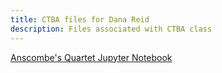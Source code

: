 ```yaml
---
title: CTBA files for Dana Reid
description: Files associated with CTBA class
---
```

[Anscombe's Quartet Jupyter Notebook](Anscombe'sQuartet.ipynb)

